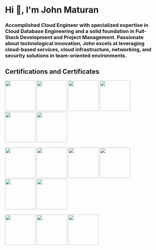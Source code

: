 # Hi 👋, I'm John Maturan

### Accomplished Cloud Engineer with specialized expertise in Cloud Database Engineering and a solid foundation in Full-Stack Development and Project Management. Passionate about technological innovation, John excels at leveraging cloud-based services, cloud infrastructure, networking, and security solutions in team-oriented environments.

## Certifications and Certificates

<p align="left">
  <img src="https://images.credly.com/size/340x340/images/85b9cfc4-257a-4742-878c-4f7ab4a2631b/image.png" width="100" />
  <img src="https://images.credly.com/size/340x340/images/f0d3fbb9-bfa7-4017-9989-7bde8eaf42b1/image.png" width="100" />
  <img src="https://images.credly.com/size/340x340/images/885d38e4-55c0-4c35-b4ed-694e2b26be6c/image.png" width="100" />
  <img src="https://images.credly.com/size/340x340/images/b9feab85-1a43-4f6c-99a5-631b88d5461b/image.png" width="100" />
  <img src="https://images.credly.com/size/340x340/images/0e284c3f-5164-4b21-8660-0d84737941bc/image.png" width="100" />
  <img src="https://images.credly.com/size/340x340/images/00634f82-b07f-4bbd-a6bb-53de397fc3a6/image.png" width="100" />
</p>
<p align="left">
  <img src="https://bcert.me/bc/html/img/badges/generated/badge-7224.png" width="100" />
  <img src="https://bcert.me/bc/html/img/badges/generated/badge-7227.png" width="100" />
  <img src="https://images.credly.com/size/340x340/images/771cff46-3573-4d12-bfd8-528745f00957/GCC_badge_PGM_1000x1000.png" width="100" />
  <img src="https://images.credly.com/size/340x340/images/969ca68c-6793-4ebc-b35a-1d2663ad3c26/cert_mark_SA_badge_large_300px.png" width="100" />
  <img src="https://images.credly.com/size/340x340/images/b3a49033-792c-43a8-8d56-bc67f28f85c1/cert_mark_POPM_badge_large_300px.png" width="100" />
  <img src="https://images.credly.com/size/340x340/images/050eb175-b923-4c68-9dfe-aa8da5f43281/cert_mark_SDP_badge_large_300px.png" width="100" />
</p>
<p align="left">
  <img src="https://images.credly.com/size/340x340/images/6e740902-ae17-42c3-85c9-b4d017d8e21e/image.png" width="100" />
  <img src="https://brm-workforce.oracle.com/pdf/certview/images/OCDMF2022.png" width="100" />
  <img src="https://brm-workforce.oracle.com/pdf/certview/images/OCIF2022CA.png" width="100" />
</p>


<!-- <img src="" width="100px" alt="POPM Certification">
Future images can be added below with similar Markdown syntax  ![Alt Text](Image URL)-->
